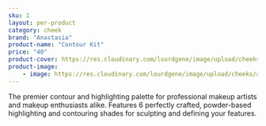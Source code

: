 ```yaml
---
sku: 1
layout: per-product
category: cheek
brand: "Anastasia"
product-name: "Contour Kit"
price: "40"
product-cover: https://res.cloudinary.com/lourdgene/image/upload/cheeks/anastasia-contour/light-to-medium550x550.jpg
product-image:
    - image: https://res.cloudinary.com/lourdgene/image/upload/cheeks/anastasia-contour/light-to-medium550x550.jpg
---
```

The premier contour and highlighting palette for professional makeup artists and makeup enthusiasts alike. Features 6 perfectly crafted, powder-based highlighting and contouring shades for sculpting and defining your features.